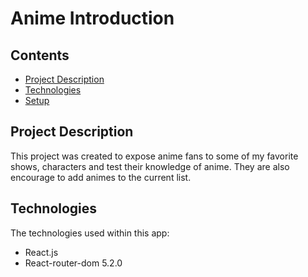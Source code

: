 # Anime Introduction

## Contents
* [Project Description](#project-Description)
* [Technologies](#technologies)
* [Setup](#setup)


## Project Description
This project was created to expose anime fans to some of my favorite shows, characters and test their knowledge of anime. They are also encourage to add animes to the current list.

## Technologies
The technologies used within this app:
* React.js
* React-router-dom 5.2.0
